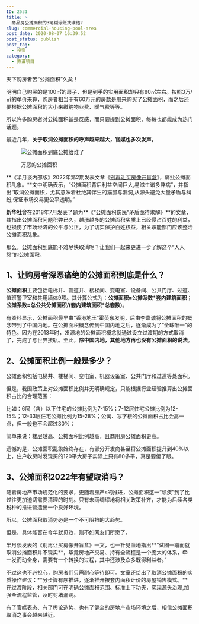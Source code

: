 ```yaml
---
ID: 2531
title: >
  商品房公摊面积的3笔糊涂账找谁结?
slug: commercial-housing-pool-area
post_date: 2020-08-07 16:39:52
post_status: publish
post_tag:
  - 投资
category:
  - 靠谱项目
---
```

<!-- wp:paragraph -->

天下购房者苦“公摊面积”久矣！

<!-- /wp:paragraph -->

<!-- wp:paragraph -->

明明自己购买的是100㎡的房子，但是到手的实用面积却只有80㎡左右。按照3万/㎡的单价来算，购房者相当于有60万元的房款是用来购买了公摊面积，而之后还要根据公摊面积的大小来缴纳物业费、暖气费等等。

<!-- /wp:paragraph -->

<!-- wp:paragraph -->

所以许多购房者对公摊面积甚是反感，而只要提到公摊面积，每每也都能成为热门话题。

<!-- /wp:paragraph -->

<!-- wp:paragraph -->

最近几年，**关于取消公摊面积的呼声越来越大，官媒也多次发声。**

<!-- /wp:paragraph -->

<!-- wp:image {"id":14122,"sizeSlug":"full","linkDestination":"none"} --><figure class="wp-block-image size-full">

<img src="https://cdn.fendou.la/fendou/2022/03/gongtan.png" alt="公摊面积到底公摊给谁了" class="wp-image-14122" /><figcaption>万恶的公摊面积</figcaption></figure> <!-- /wp:image -->

<!-- wp:paragraph -->

**《半月谈内部版》2022年第2期发表文章《<a href="https://view.inews.qq.com/a/20220213A07VCW00" target="_blank" rel="noreferrer noopener">别再让买房像开盲盒</a>》，痛批公摊面积乱象。**文中明确表示，“公摊面积背后利益空间巨大,易滋生诸多弊病”，并指出“取消公摊面积，尤其意味着杜绝其伴生的猫腻与漏洞,从源头避免大量矛盾与纠纷,保证市场交易更公平透明。”

<!-- /wp:paragraph -->

<!-- wp:paragraph -->

**新华社**曾在2018年7月发表了题为**《“公摊面积伤民”矛盾亟待求解》**的文章，其指出公摊面积问题积弊已久，越涨越多的公摊面积实质上已经侵占百姓的利益，也损伤了市场经济的公平与公正，为了切实保护百姓权益，相关职能部门应该整治公摊面积乱象。

<!-- /wp:paragraph -->

<!-- wp:paragraph -->

那么，公摊面积到底能不难尽快取消呢？让我们一起来更进一步了解这个“人人怨”的公摊面积。

<!-- /wp:paragraph -->

<!-- wp:heading -->

## 1、让购房者深恶痛绝的公摊面积到底是什么？

<!-- /wp:heading -->

<!-- wp:paragraph -->

**公摊面积**主要包括电梯井、管道井、楼梯间、变电室、设备间、公共门厅、过道、值班警卫室和共用墙体9项。其计算公式为：**公摊面积=公摊系数*套内建筑面积**；**公摊系数=总公共分摊面积/(套内建筑面积*总套数)**。

<!-- /wp:paragraph -->

<!-- wp:paragraph -->

有资料显示，公摊面积最早由“香港地王”霍英东发明，后由李嘉诚将公摊面积的概念带到了中国内地。在公摊面积概念传到中国内地之后，逐渐成为了“全球唯一”的特色。因为在2013年时，发源地的公摊面积概念就通过设立过渡期的方式取消了，完成了与世界接轨。至此，**除中国内地，其他地方再也没有公摊面积的说法**。

<!-- /wp:paragraph -->

<!-- wp:heading -->

## 2、公摊面积比例一般是多少？

<!-- /wp:heading -->

<!-- wp:paragraph -->

公摊面积包括电梯井、楼梯间、变电室、机器设备室、公共门厅和过道等处面积。

<!-- /wp:paragraph -->

<!-- wp:paragraph -->

但是，我国政策上对公摊面积比例并无明确规定，只能根据行业经验推算出公摊面积占比的合理范围：

<!-- /wp:paragraph -->

<!-- wp:paragraph -->

比如：6层（含）以下住宅的公摊比例为7-15%；7-12层住宅公摊比例为12-15%；12-33层住宅公摊比例为15-28%；公寓、写字楼的公摊面积占比会高一点，但一般也不会超过30%；

<!-- /wp:paragraph -->

<!-- wp:paragraph -->

简单来说：楼层越高、公摊面积比例越高，且商用房公摊面积更高。

<!-- /wp:paragraph -->

<!-- wp:paragraph -->

遗憾的是，公摊面积乱象始终存在，有部分开发商甚至将公摊面积提升到40%以上，住户收房时发现买的120平大房子实际上只有80多平，真是要傻了眼。

<!-- /wp:paragraph -->

<!-- wp:heading -->

## 3、公摊面积2022年有望取消吗？

<!-- /wp:heading -->

<!-- wp:paragraph -->

随着房地产市场规范化的要求，更随着房产s的推进，公摊面积这一“顽疾”到了比过往更加迫切需要清理的时刻。只有未雨绸缪地将相关政策补齐，才能为后续各类税种的推进营造出一个良好环境。

<!-- /wp:paragraph -->

<!-- wp:paragraph -->

所以，公摊面积取消势必是一个不可阻挡的大趋势。

<!-- /wp:paragraph -->

<!-- wp:paragraph -->

但是，具体能否在今年就见效，则不如网友们所愿了。

<!-- /wp:paragraph -->

<!-- wp:paragraph -->

半月谈发表的《别再让买房像开盲盒》一文，也一针见血地指出**“试图一蹴而就取消公摊面积并不现实**，毕竟房地产交易、持有全流程是一个庞大的体系，牵一发而动全身，需要有一个转换的过程，其中还涉及众多既得利益者。”

<!-- /wp:paragraph -->

<!-- wp:paragraph -->

不过这也不必担心，购房者们只需耐心等待即可。文章还给出了取消公摊面积的实质操作建议：**分步骤有序推进，逐渐推开按套内面积计价的房屋销售模式。**在过渡阶段，相关部门可在明确公摊面积范围、标准上下功夫，实现源头治理,加强全流程监管，及时封堵漏洞。

<!-- /wp:paragraph -->

<!-- wp:paragraph -->

有了官媒表态、有了舆论造势、也有了健全的房地产市场环境之后，相信公摊面积取消之事会越来越近。

<!-- /wp:paragraph -->